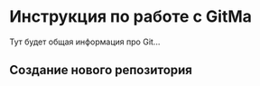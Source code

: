# Инструкция по работе с GitMa

Тут будет общая информация про Git...

## Создание нового репозитория